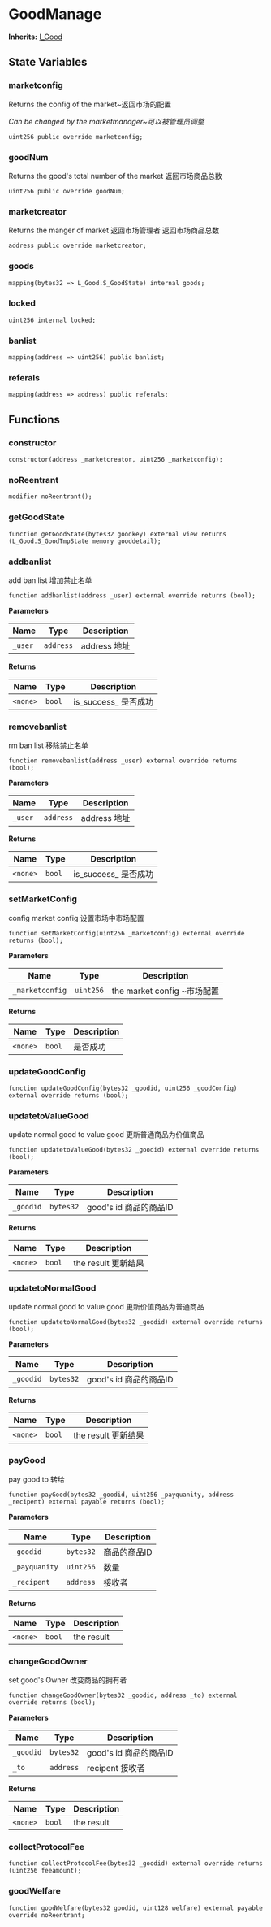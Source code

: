 # GoodManage
**Inherits:**
[I_Good](/Contracts/interfaces/I_Good.sol/interface.I_Good.md)


## State Variables
### marketconfig
Returns the config of the market~返回市场的配置

*Can be changed by the marketmanager~可以被管理员调整*


```solidity
uint256 public override marketconfig;
```


### goodNum
Returns the good's total number of the market 返回市场商品总数


```solidity
uint256 public override goodNum;
```


### marketcreator
Returns the manger of market 返回市场管理者 返回市场商品总数


```solidity
address public override marketcreator;
```


### goods

```solidity
mapping(bytes32 => L_Good.S_GoodState) internal goods;
```


### locked

```solidity
uint256 internal locked;
```


### banlist

```solidity
mapping(address => uint256) public banlist;
```


### referals

```solidity
mapping(address => address) public referals;
```


## Functions
### constructor


```solidity
constructor(address _marketcreator, uint256 _marketconfig);
```

### noReentrant


```solidity
modifier noReentrant();
```

### getGoodState


```solidity
function getGoodState(bytes32 goodkey) external view returns (L_Good.S_GoodTmpState memory gooddetail);
```

### addbanlist

add ban list  增加禁止名单


```solidity
function addbanlist(address _user) external override returns (bool);
```
**Parameters**

|Name|Type|Description|
|----|----|-----------|
|`_user`|`address`| address 地址|

**Returns**

|Name|Type|Description|
|----|----|-----------|
|`<none>`|`bool`|is_success_ 是否成功|


### removebanlist

rm ban list  移除禁止名单


```solidity
function removebanlist(address _user) external override returns (bool);
```
**Parameters**

|Name|Type|Description|
|----|----|-----------|
|`_user`|`address`| address 地址|

**Returns**

|Name|Type|Description|
|----|----|-----------|
|`<none>`|`bool`|is_success_ 是否成功|


### setMarketConfig

config market config 设置市场中市场配置


```solidity
function setMarketConfig(uint256 _marketconfig) external override returns (bool);
```
**Parameters**

|Name|Type|Description|
|----|----|-----------|
|`_marketconfig`|`uint256`|  the market config ~市场配置|

**Returns**

|Name|Type|Description|
|----|----|-----------|
|`<none>`|`bool`|是否成功|


### updateGoodConfig


```solidity
function updateGoodConfig(bytes32 _goodid, uint256 _goodConfig) external override returns (bool);
```

### updatetoValueGood

update normal good to value good 更新普通商品为价值商品


```solidity
function updatetoValueGood(bytes32 _goodid) external override returns (bool);
```
**Parameters**

|Name|Type|Description|
|----|----|-----------|
|`_goodid`|`bytes32`|  good's id 商品的商品ID|

**Returns**

|Name|Type|Description|
|----|----|-----------|
|`<none>`|`bool`|the result  更新结果|


### updatetoNormalGood

update normal good to value good 更新价值商品为普通商品


```solidity
function updatetoNormalGood(bytes32 _goodid) external override returns (bool);
```
**Parameters**

|Name|Type|Description|
|----|----|-----------|
|`_goodid`|`bytes32`|  good's id 商品的商品ID|

**Returns**

|Name|Type|Description|
|----|----|-----------|
|`<none>`|`bool`|the result  更新结果|


### payGood

pay good to  转给


```solidity
function payGood(bytes32 _goodid, uint256 _payquanity, address _recipent) external payable returns (bool);
```
**Parameters**

|Name|Type|Description|
|----|----|-----------|
|`_goodid`|`bytes32`|  商品的商品ID|
|`_payquanity`|`uint256`|  数量|
|`_recipent`|`address`|  接收者|

**Returns**

|Name|Type|Description|
|----|----|-----------|
|`<none>`|`bool`|the result|


### changeGoodOwner

set good's Owner 改变商品的拥有者


```solidity
function changeGoodOwner(bytes32 _goodid, address _to) external override returns (bool);
```
**Parameters**

|Name|Type|Description|
|----|----|-----------|
|`_goodid`|`bytes32`| good's id 商品的商品ID|
|`_to`|`address`| recipent 接收者|

**Returns**

|Name|Type|Description|
|----|----|-----------|
|`<none>`|`bool`|the result|


### collectProtocolFee


```solidity
function collectProtocolFee(bytes32 _goodid) external override returns (uint256 feeamount);
```

### goodWelfare


```solidity
function goodWelfare(bytes32 goodid, uint128 welfare) external payable override noReentrant;
```

